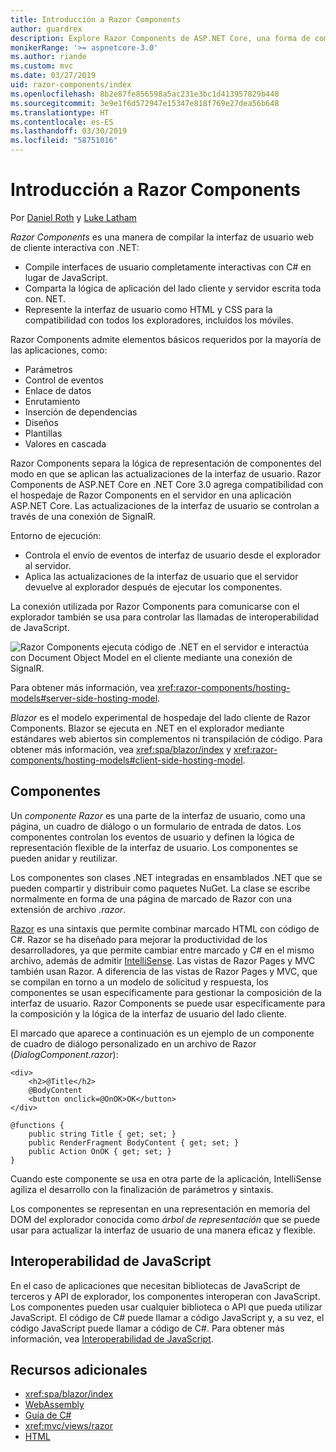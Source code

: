 ```yaml
---
title: Introducción a Razor Components
author: guardrex
description: Explore Razor Components de ASP.NET Core, una forma de compilar la interfaz de usuario web de cliente interactiva con .NET en una aplicación ASP.NET Core.
monikerRange: '>= aspnetcore-3.0'
ms.author: riande
ms.custom: mvc
ms.date: 03/27/2019
uid: razor-components/index
ms.openlocfilehash: 8b2e87fe856598a5ac231e3bc1d413957829b448
ms.sourcegitcommit: 3e9e1f6d572947e15347e818f769e27dea56b648
ms.translationtype: HT
ms.contentlocale: es-ES
ms.lasthandoff: 03/30/2019
ms.locfileid: "58751016"
---
```

# <a name="introduction-to-razor-components"></a>Introducción a Razor Components

Por [Daniel Roth](https://github.com/danroth27) y [Luke Latham](https://github.com/guardrex)

*Razor Components* es una manera de compilar la interfaz de usuario web de cliente interactiva con .NET:

* Compile interfaces de usuario completamente interactivas con C# en lugar de JavaScript.
* Comparta la lógica de aplicación del lado cliente y servidor escrita toda con. NET.
* Represente la interfaz de usuario como HTML y CSS para la compatibilidad con todos los exploradores, incluidos los móviles.

Razor Components admite elementos básicos requeridos por la mayoría de las aplicaciones, como:

* Parámetros
* Control de eventos
* Enlace de datos
* Enrutamiento
* Inserción de dependencias
* Diseños
* Plantillas
* Valores en cascada

Razor Components separa la lógica de representación de componentes del modo en que se aplican las actualizaciones de la interfaz de usuario. Razor Components de ASP.NET Core en .NET Core 3.0 agrega compatibilidad con el hospedaje de Razor Components en el servidor en una aplicación ASP.NET Core. Las actualizaciones de la interfaz de usuario se controlan a través de una conexión de SignalR.

Entorno de ejecución:

* Controla el envío de eventos de interfaz de usuario desde el explorador al servidor.
* Aplica las actualizaciones de la interfaz de usuario que el servidor devuelve al explorador después de ejecutar los componentes.

La conexión utilizada por Razor Components para comunicarse con el explorador también se usa para controlar las llamadas de interoperabilidad de JavaScript.

![Razor Components ejecuta código de .NET en el servidor e interactúa con Document Object Model en el cliente mediante una conexión de SignalR.](index/_static/aspnet-core-razor-components.png)

Para obtener más información, vea <xref:razor-components/hosting-models#server-side-hosting-model>.

*Blazor* es el modelo experimental de hospedaje del lado cliente de Razor Components. Blazor se ejecuta en .NET en el explorador mediante estándares web abiertos sin complementos ni transpilación de código. Para obtener más información, vea <xref:spa/blazor/index> y <xref:razor-components/hosting-models#client-side-hosting-model>.

## <a name="components"></a>Componentes

Un *componente Razor* es una parte de la interfaz de usuario, como una página, un cuadro de diálogo o un formulario de entrada de datos. Los componentes controlan los eventos de usuario y definen la lógica de representación flexible de la interfaz de usuario. Los componentes se pueden anidar y reutilizar.

Los componentes son clases .NET integradas en ensamblados .NET que se pueden compartir y distribuir como paquetes NuGet. La clase se escribe normalmente en forma de una página de marcado de Razor con una extensión de archivo *.razor*.

[Razor](xref:mvc/views/razor) es una sintaxis que permite combinar marcado HTML con código de C#. Razor se ha diseñado para mejorar la productividad de los desarrolladores, ya que permite cambiar entre marcado y C# en el mismo archivo, además de admitir [IntelliSense](/visualstudio/ide/using-intellisense). Las vistas de Razor Pages y MVC también usan Razor. A diferencia de las vistas de Razor Pages y MVC, que se compilan en torno a un modelo de solicitud y respuesta, los componentes se usan específicamente para gestionar la composición de la interfaz de usuario. Razor Components se puede usar específicamente para la composición y la lógica de la interfaz de usuario del lado cliente.

El marcado que aparece a continuación es un ejemplo de un componente de cuadro de diálogo personalizado en un archivo de Razor (*DialogComponent.razor*):

```cshtml
<div>
    <h2>@Title</h2>
    @BodyContent
    <button onclick=@OnOK>OK</button>
</div>

@functions {
    public string Title { get; set; }
    public RenderFragment BodyContent { get; set; }
    public Action OnOK { get; set; }
}
```

Cuando este componente se usa en otra parte de la aplicación, IntelliSense agiliza el desarrollo con la finalización de parámetros y sintaxis.

Los componentes se representan en una representación en memoria del DOM del explorador conocida como *árbol de representación* que se puede usar para actualizar la interfaz de usuario de una manera eficaz y flexible.

## <a name="javascript-interop"></a>Interoperabilidad de JavaScript

En el caso de aplicaciones que necesitan bibliotecas de JavaScript de terceros y API de explorador, los componentes interoperan con JavaScript. Los componentes pueden usar cualquier biblioteca o API que pueda utilizar JavaScript. El código de C# puede llamar a código JavaScript y, a su vez, el código JavaScript puede llamar a código de C#. Para obtener más información, vea [Interoperabilidad de JavaScript](xref:razor-components/javascript-interop).

## <a name="additional-resources"></a>Recursos adicionales

* <xref:spa/blazor/index>
* [WebAssembly](http://webassembly.org/)
* [Guía de C#](/dotnet/csharp/)
* <xref:mvc/views/razor>
* [HTML](https://www.w3.org/html/)
